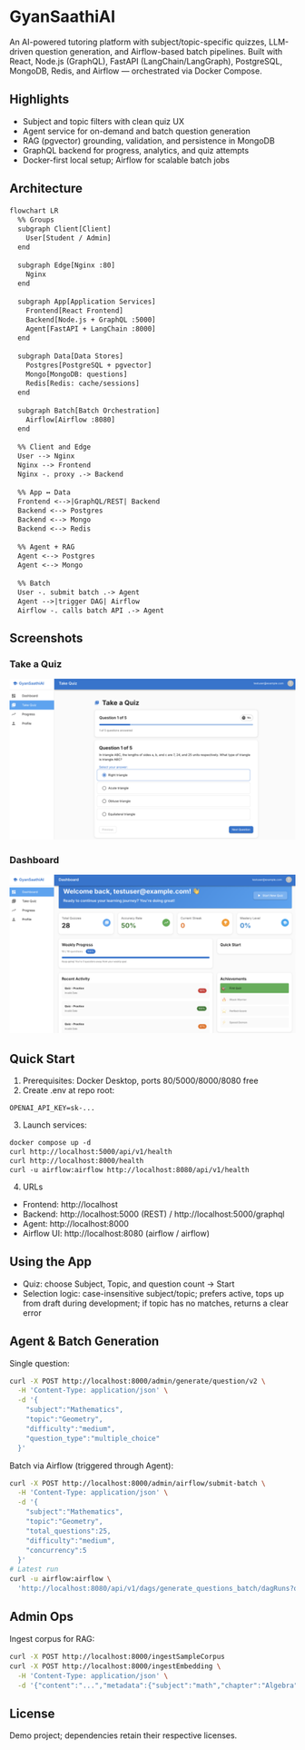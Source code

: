 # GyanSaathiAI

An AI-powered tutoring platform with subject/topic-specific quizzes, LLM-driven question generation, and Airflow-based batch pipelines. Built with React, Node.js (GraphQL), FastAPI (LangChain/LangGraph), PostgreSQL, MongoDB, Redis, and Airflow — orchestrated via Docker Compose.

## Highlights
- Subject and topic filters with clean quiz UX
- Agent service for on-demand and batch question generation
- RAG (pgvector) grounding, validation, and persistence in MongoDB
- GraphQL backend for progress, analytics, and quiz attempts
- Docker-first local setup; Airflow for scalable batch jobs

## Architecture

```mermaid
flowchart LR
  %% Groups
  subgraph Client[Client]
    User[Student / Admin]
  end

  subgraph Edge[Nginx :80]
    Nginx
  end

  subgraph App[Application Services]
    Frontend[React Frontend]
    Backend[Node.js + GraphQL :5000]
    Agent[FastAPI + LangChain :8000]
  end

  subgraph Data[Data Stores]
    Postgres[PostgreSQL + pgvector]
    Mongo[MongoDB: questions]
    Redis[Redis: cache/sessions]
  end

  subgraph Batch[Batch Orchestration]
    Airflow[Airflow :8080]
  end

  %% Client and Edge
  User --> Nginx
  Nginx --> Frontend
  Nginx -. proxy .-> Backend

  %% App ↔ Data
  Frontend <-->|GraphQL/REST| Backend
  Backend <--> Postgres
  Backend <--> Mongo
  Backend <--> Redis

  %% Agent + RAG
  Agent <--> Postgres
  Agent <--> Mongo

  %% Batch
  User -. submit batch .-> Agent
  Agent -->|trigger DAG| Airflow
  Airflow -. calls batch API .-> Agent
```

## Screenshots

### Take a Quiz
<p>
  <img src="docs/screenshots/take-quiz.png" alt="Take a Quiz" width="720" />
</p>

### Dashboard
<p>
  <img src="docs/screenshots/dashboard.png" alt="Dashboard" width="720" />
</p>

## Quick Start
1) Prerequisites: Docker Desktop, ports 80/5000/8000/8080 free
2) Create .env at repo root:
```
OPENAI_API_KEY=sk-...
```
3) Launch services:
```
docker compose up -d
curl http://localhost:5000/api/v1/health
curl http://localhost:8000/health
curl -u airflow:airflow http://localhost:8080/api/v1/health
```
4) URLs
- Frontend: http://localhost
- Backend: http://localhost:5000 (REST) / http://localhost:5000/graphql
- Agent: http://localhost:8000
- Airflow UI: http://localhost:8080 (airflow / airflow)

## Using the App
- Quiz: choose Subject, Topic, and question count → Start
- Selection logic: case-insensitive subject/topic; prefers active, tops up from draft during development; if topic has no matches, returns a clear error

## Agent & Batch Generation
Single question:
```bash
curl -X POST http://localhost:8000/admin/generate/question/v2 \
  -H 'Content-Type: application/json' \
  -d '{
    "subject":"Mathematics",
    "topic":"Geometry",
    "difficulty":"medium",
    "question_type":"multiple_choice"
  }'
```
Batch via Airflow (triggered through Agent):
```bash
curl -X POST http://localhost:8000/admin/airflow/submit-batch \
  -H 'Content-Type: application/json' \
  -d '{
    "subject":"Mathematics",
    "topic":"Geometry",
    "total_questions":25,
    "difficulty":"medium",
    "concurrency":5
  }'
# Latest run
curl -u airflow:airflow \
  'http://localhost:8080/api/v1/dags/generate_questions_batch/dagRuns?order_by=-start_date&limit=1'
```

## Admin Ops

Ingest corpus for RAG:
```bash
curl -X POST http://localhost:8000/ingestSampleCorpus
curl -X POST http://localhost:8000/ingestEmbedding \
  -H 'Content-Type: application/json' \
  -d '{"content":"...","metadata":{"subject":"math","chapter":"Algebra"}}'
```


## License
Demo project; dependencies retain their respective licenses.
